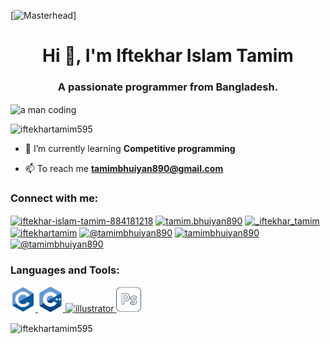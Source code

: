 [![Masterhead](https://encrypted-tbn0.gstatic.com/images?q=tbn:ANd9GcSQekGHXSUUZ-y3matcxBhLJDvuwj6t9JfSOw)]
<h1 align="center">Hi 👋, I'm Iftekhar Islam Tamim</h1>
<h3 align="center">A passionate programmer from Bangladesh.</h3>
<img align="center" width="400" alt="a man coding" src="https://encrypted-tbn0.gstatic.com/images?q=tbn:ANd9GcQMw8u9XAejBmmCbaNBvfxpgOB4-0I44HhmdA">
<p align="left"> <img src="https://komarev.com/ghpvc/?username=iftekhartamim595&label=Profile%20views&color=0e75b6&style=flat" alt="iftekhartamim595" /> </p>

- 🌱 I’m currently learning **Competitive programming**

- 📫 To reach me **tamimbhuiyan890@gmail.com**

<h3 align="left">Connect with me:</h3>
<p align="left">
<a href="https://linkedin.com/in/iftekhar-islam-tamim-884181218" target="blank"><img align="center" src="https://raw.githubusercontent.com/rahuldkjain/github-profile-readme-generator/master/src/images/icons/Social/linked-in-alt.svg" alt="iftekhar-islam-tamim-884181218" height="30" width="40" /></a>
<a href="https://fb.com/tamim.bhuiyan890" target="blank"><img align="center" src="https://raw.githubusercontent.com/rahuldkjain/github-profile-readme-generator/master/src/images/icons/Social/facebook.svg" alt="tamim.bhuiyan890" height="30" width="40" /></a>
<a href="https://instagram.com/_iftekhar_tamim" target="_blank"><img align="center" src="https://raw.githubusercontent.com/rahuldkjain/github-profile-readme-generator/master/src/images/icons/Social/instagram.svg" alt="_iftekhar_tamim" height="30" width="40" /></a>
<a href="https://www.codechef.com/users/iftekhartamim" target="_blank"><img align="center" src="https://cdn.jsdelivr.net/npm/simple-icons@3.1.0/icons/codechef.svg" alt="iftekhartamim" height="30" width="40" /></a>
<a href="https://www.hackerrank.com/@tamimbhuiyan890" target="_blank"><img align="center" src="https://raw.githubusercontent.com/rahuldkjain/github-profile-readme-generator/master/src/images/icons/Social/hackerrank.svg" alt="@tamimbhuiyan890" height="30" width="40" /></a>
<a href="https://codeforces.com/profile/tamimbhuiyan890" target="_blank"><img align="center" src="https://raw.githubusercontent.com/rahuldkjain/github-profile-readme-generator/master/src/images/icons/Social/codeforces.svg" alt="tamimbhuiyan890" height="30" width="40" /></a>
<a href="https://www.hackerearth.com/@tamimbhuiyan890" target="_blank"><img align="center" src="https://raw.githubusercontent.com/rahuldkjain/github-profile-readme-generator/master/src/images/icons/Social/hackerearth.svg" alt="@tamimbhuiyan890" height="30" width="40" /></a>
</p>

<h3 align="left">Languages and Tools:</h3>
<p align="left"> <a href="https://www.cprogramming.com/" target="_blank" rel="noreferrer"> <img src="https://raw.githubusercontent.com/devicons/devicon/master/icons/c/c-original.svg" alt="c" width="40" height="40"/> </a> <a href="https://www.w3schools.com/cpp/" target="_blank" rel="noreferrer"> <img src="https://raw.githubusercontent.com/devicons/devicon/master/icons/cplusplus/cplusplus-original.svg" alt="cplusplus" width="40" height="40"/> </a> <a href="https://www.adobe.com/in/products/illustrator.html" target="_blank" rel="noreferrer"> <img src="https://www.vectorlogo.zone/logos/adobe_illustrator/adobe_illustrator-icon.svg" alt="illustrator" width="40" height="40"/> </a> <a href="https://www.photoshop.com/en" target="_blank" rel="noreferrer"> <img src="https://raw.githubusercontent.com/devicons/devicon/master/icons/photoshop/photoshop-line.svg" alt="photoshop" width="40" height="40"/> </a> </p>

<p><img align="center" src="https://github-readme-streak-stats.herokuapp.com/?user=iftekhartamim595&" alt="iftekhartamim595" /></p>

